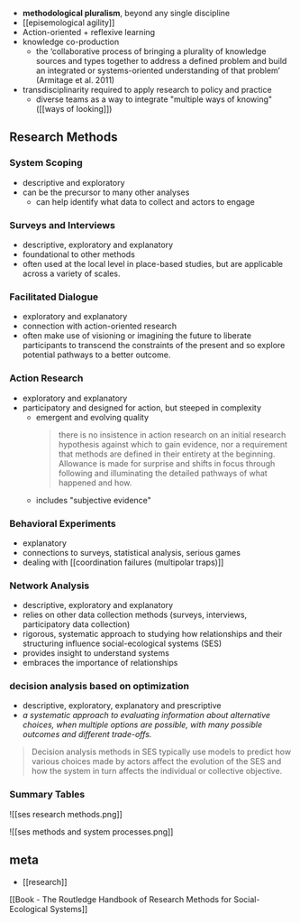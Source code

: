 - **methodological pluralism**, beyond any single discipline
- [[episemological agility]]
- Action-oriented + reflexive learning
- knowledge co-production
	- the ‘collaborative process of bringing a plurality of knowledge sources and types together to address a defined problem and build an integrated or systems-oriented understanding of that problem’ (Armitage et al. 2011)
- transdisciplinarity required to apply research to policy and practice
	- diverse teams as a way to integrate "multiple ways of knowing" ([[ways of looking]])

## Research Methods
### System Scoping
- descriptive and exploratory
- can be the precursor to many other analyses
	- can help identify what data to collect and actors to engage

### Surveys and Interviews
- descriptive, exploratory and explanatory
- foundational to other methods
- often used at the local level in place-based studies, but are applicable across a variety of scales.

### Facilitated Dialogue
- exploratory and explanatory
- connection with action-oriented research
- often make use of visioning or imagining the future to liberate participants to transcend the constraints of the present and so explore potential pathways to a better outcome.

### Action Research
- exploratory and explanatory
- participatory and designed for action, but steeped in complexity
	- emergent and evolving quality
		> there is no insistence in action research on an initial research hypothesis against which to gain evidence, nor a requirement that methods are defined in their entirety at the beginning. Allowance is made for surprise and shifts in focus through following and illuminating the detailed pathways of what happened and how.
	- includes "subjective evidence"

### Behavioral Experiments
- explanatory
- connections to surveys, statistical analysis, serious games
- dealing with [[coordination failures (multipolar traps)]]

### Network Analysis
-  descriptive, exploratory and explanatory
- relies on other data collection methods (surveys, interviews, participatory data collection)
- rigorous, systematic approach to studying how relationships and their structuring influence social-ecological systems (SES)
- provides insight to understand systems
- embraces the importance of relationships

### decision analysis based on optimization
- descriptive, exploratory, explanatory and prescriptive
- *a systematic approach to evaluating information about alternative choices, when multiple options are possible, with many possible outcomes and different trade-offs.*
 > Decision analysis methods in SES typically use models to predict how various choices made by actors affect the evolution of the SES and how the system in turn affects the individual or collective objective.

### Summary Tables
![[ses research methods.png]]

![[ses methods and system processes.png]]


## meta
- [[research]]

[[Book - The Routledge Handbook of Research Methods for Social-Ecological Systems]]